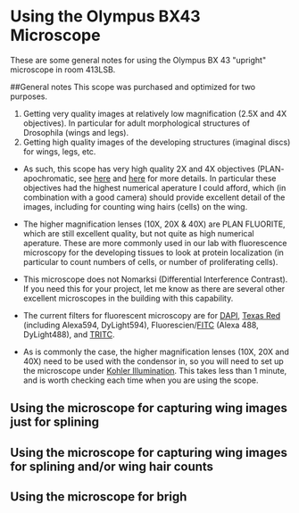 # Using the Olympus BX43 Microscope

These are some general notes for using the Olympus BX 43 "upright" microscope in room 413LSB.

##General notes
This scope was purchased and optimized for two purposes. 
1. Getting very quality images at relatively low magnification (2.5X and 4X objectives). In particular for adult morphological structures of Drosophila (wings and legs).
2. Getting high quality images of the developing structures (imaginal discs) for wings, legs, etc.

- As such, this scope has very high quality 2X and 4X objectives (PLAN- apochromatic, see [here](http://www.olympus-lifescience.com/en/objectives/uplsapo/)  and [here](http://www.olympus-lifescience.com/en/objectives/plapon/) for more details. In particular these objectives had the highest numerical aperature I could afford, which (in combination with a good camera) should provide excellent detail of the images, including for counting wing hairs (cells) on the wing.

- The higher magnification lenses (10X, 20X & 40X) are PLAN FLUORITE, which are still excellent quality, but not quite as high numerical aperature. These are more commonly used in our lab with fluorescence microscopy for the developing tissues to look at protein localization (in particular to count numbers of cells, or number of proliferating cells).

- This microscope does not Nomarksi (Differential Interference Contrast). If you need this for your project, let me know as there are several other excellent microscopes in the building with this capability.

- The current filters for fluorescent microscopy are for [DAPI](https://en.wikipedia.org/wiki/DAPI), [Texas Red](https://en.wikipedia.org/wiki/Texas_Red) (including Alexa594, DyLight594), Fluorescien/[FITC](https://en.wikipedia.org/wiki/Fluorescein_isothiocyanate) (Alexa 488, DyLight488), and [TRITC]().

- As is commonly the case, the higher magnification lenses (10X, 20X and 40X) need to be used with the condensor in, so you will need to set up the microscope under [Kohler Illumination](http://microscopy.berkeley.edu/courses/TLM/condenser/kohler.html). This takes less than 1 minute, and is worth checking each time when you are using the scope.


## Using the microscope for capturing wing images **just for splining**

## Using the microscope for capturing wing images for **splining and/or wing hair counts**

## Using the microscope for brigh

